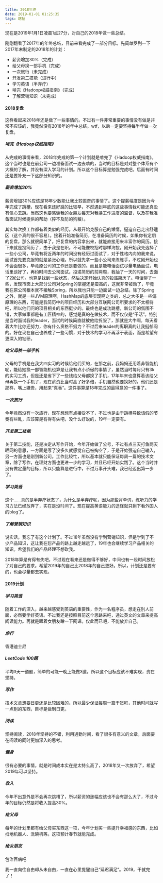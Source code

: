 ```yaml
---
title: 2018年终
date: 2019-01-01 01:25:35
tags: 瞎扯
---
```


现在是2019年1月1日凌晨1点27分，对自己的2018年做一些总结。<!-- more -->

刚刚翻看了2017年的年终总结，目前来看完成了一部分目标。先简单罗列一下2017年末制定的2018年的计划：

- 薪资增加30%（完成）
- 给父母换一部手机（完成）
- 一次旅行（未完成）
- 开发第二技能（进行中）
- 学习英语（半弃疗）
- 啃完《Hadoop权威指南》（完成）
- 了解营销知识（未完成）

#### 2018复盘

这样看起来2018年还是做了一些事情的。不过有一件非常重要的事情没有做是非常不应该的，我竟然没有2018年的年中总结。wtf，以后一定要坚持每半年做一次复盘。

##### 啃完《Hadoop权威指南》

从完成的事情来看，2018年完成的第一个计划就是啃完了《Hadoop权威指南》。这个当时也是在前公司一边准备面试一边去啃的，当时的目标是对对整个体系有个大概的了解，并没有深入学习的计划。所以这个目标算是勉强完成吧。后面有时间还是要补充一下这部分知识的。

##### 薪资增加30%

薪资增加30%应该是18年少数能让我比较振奋的事情了。这个提薪幅度是因为今年完成了跳槽，现在看来还好跳的比较早，不然遇到年底的这些事情我可能还真没有信心去跳。当然这也要感谢我的女朋友每天对我换工作进度的监督，以及在我准备面试时候提供的帮助（猝不及防的狗粮）。

其实每次换工作都有着类似的经历，从最开始克服自己的懒惰，逼迫自己走出舒适区（这个真的很不容易）。接着开始准备简历，在准备简历的时候，如果你有定期的复盘，那么就很简单了，把复盘的内容拿出来，就能直接用来丰富你的简历。接下来就是投简历了，由于我是在职，不可能像校招时那样海投，刚开始我先选择了一些小公司，毕竟有将近两年的时间没有经历过面试了，对于性格内向的我来说，面试首先要克服的就是紧张心理。所以就先拿一些小公司来练练手，不过刚开始也不会面很多，毕竟原公司的工作还是要做的。而且是能电话面试尽量电话面试，电话里谈好了，再约时间去公司面试，投递简历的前两周，我抽了一天的时间，去面了2家公司。也算是找到一些状态，然后决定开始认真的投递简历了。电话聊了一些，发现市面上大部分公司对Spring的掌握还是蛮高的，这就非常被动了，毕竟我在原公司根本就不接触Spring，所以我也只能一边面试一边总结。除了Spring之外，就是一些JVM原理啊，HashMap的底层实现啊之类的，总之大多是一些偏原理的东西，可能是我简历中的项目经历和大部分互联网公司所要求的不太相符吧，所以他们问的项目相关的东西挺少的。最终也是成功跳槽，新公司的氛围不错，大家做事都是有工匠精神的，感觉是真的在做技术，而不仅仅是“干活”。特别是当时面试我的leader，面试的时候简直就被他给折服了，那就是大牛啊，每天看着大牛比你还努力，你有什么资格不努力？不过后来leader的离职真的让我挺郁闷的。好在现在自己也养成了一些习惯，对于技术的学习不再浮于表面，而是希望有更深入的钻研。

##### 给父母换一部手机

父母的手机是在我大四实习的时候给他们买的，在那之前，我妈妈还用着非智能机呢，能给她换一部智能机也算是让我有点小骄傲的事情了，虽然当时每月只有3k的实习工资，但是还是省下了一些钱给父母都换了手机，17年年末也盘算着该给父母再换一个手机了，现在薪资比当时高了好多倍，手机自然也要换好的。他们还是那样，嘴上嫌贵，用起来“真香”。这件事算是18年完成的最得意的一件事了。

##### 一次旅行

今年竟然没有一次旅行，现在想想有点接受不了，不过也是由于跳槽导致请假的节奏有些乱，应该算是有得有失吧，没什么好说的，19年一定要有。

##### 开发第二技能

关于第二技能，还是决定从写作开始，今年开始做了公号，不过有点三天打鱼两天晒网的意思，一方面是写了没多久就感觉自己被掏空了，于是开始强迫自己输入，另一方面也是刚到新公司，工作比较忙，所以基本就只能保证每周一篇的技术文章，除了写作，在理财方面也更进一步的学习，并且已经开始实践了。这个当时并没有做定量的目标，所以只能算是进行中，不过万事开头难，我已经迈出第一步了。

##### 学习英语

这个……真的是半弃疗状态了，为什么是半弃疗呢，因为那些背单词，练听力的学习方法已经放弃了，实在是没时间了。现在提高英语能力的途径就只剩下看外国人的blog了。

##### 了解营销知识

说实话，我忘了有这个计划了。不过18年虽然没有学到营销知识，但是学到了不少产品知识，这让我在怼产品的路上越走越远了，19年也会继续学习产品相关的知识。希望我们的产品经理不想砍我。

2018年算是有得有失吧，不过现在看来还是做得不够好，中间也有一段时间放松了对自己的要求，希望2019年的自己比2018年的自己更好。所以，计划还是要有的，也会尽量都去实现。

#### 2019计划

##### 学习英语

随着工作的深入，越来越感受到英语的重要性，作为一名程序员，想走在别人前面，必然要学好英语。不过我还是按照目前这个思路来吧，通过英文的文章来提高阅读能力。再就是跟着女朋友蹭一下网课。仅此而已吧，不能放弃自己。

##### 旅行

香港迪士尼

##### LeetCode 100题

平均3天一道题，简单的可能一晚上能做3道，所以这个目标应该不难实现，贵在坚持。

##### 写作

技术文章想要日更还是比较困难的，所以最少保证每周一篇干货吧，其他时间就写一点别的东西，目标是做到日更。

##### 阅读

坚持阅读，2018年坚持的不错，利用通勤时间，看了很多有意义的文章，后面要在阅读的同时更加深入的思考。

##### 健身

很有必要的事情，就是时间成本实在是太特么高了，2018年又一次放弃了，希望2019年可以坚持。

##### 收入

今年不出意外是不会再次跳槽了，所以薪资的涨幅应该也不会有那么大了，不过今年的目标仍然是将收入提高30%。

##### 给父母

每年的计划里都有给父母买东西这一项，今年计划买一些提升幸福感的东西，比如扫地机器人、洗碗机等。这项预计春节就能完成。

##### 给女朋友

包治百病吧



我一直向往自由却从未自由，一直在心里提醒自己“延迟满足”。2019，干就完了！